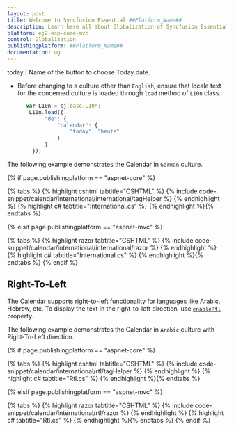 ```yaml
---
layout: post
title: Welcome to Syncfusion Essential ##Platform_Name##
description: Learn here all about Globalization of Syncfusion Essential ##Platform_Name## widgets based on HTML5 and jQuery.
platform: ej2-asp-core-mvc
control: Globalization
publishingplatform: ##Platform_Name##
documentation: ug
---
```


today | Name of the button to choose Today date.

* Before changing to a culture other than `English`, ensure that locale text for the concerned culture is loaded through `load` method of
  `L10n` class.

```typescript
      var L10n = ej.base.L10n;
       L10n.load({
            "de": {
                "calendar": {
                    "today": "heute"
                }
            }
        });
```

The following example demonstrates the Calendar in `German` culture.

{% if page.publishingplatform == "aspnet-core" %}

{% tabs %}
{% highlight cshtml tabtitle="CSHTML" %}
{% include code-snippet/calendar/international/international/tagHelper %}
{% endhighlight %}
{% highlight c# tabtitle="International.cs" %}
{% endhighlight %}{% endtabs %}

{% elsif page.publishingplatform == "aspnet-mvc" %}

{% tabs %}
{% highlight razor tabtitle="CSHTML" %}
{% include code-snippet/calendar/international/international/razor %}
{% endhighlight %}
{% highlight c# tabtitle="International.cs" %}
{% endhighlight %}{% endtabs %}
{% endif %}



## Right-To-Left

The Calendar supports right-to-left functionality for languages like Arabic, Hebrew, etc. To display
the text in the right-to-left direction, use
[`enableRtl`](https://help.syncfusion.com/cr/aspnetcore-js2/Syncfusion.EJ2.Calendars.Calendar.html#Syncfusion_EJ2_Calendars_Calendar_EnableRtl)
property.

The following example demonstrates the Calendar in `Arabic`
culture with Right-To-Left direction.

{% if page.publishingplatform == "aspnet-core" %}

{% tabs %}
{% highlight cshtml tabtitle="CSHTML" %}
{% include code-snippet/calendar/international/rtl/tagHelper %}
{% endhighlight %}
{% highlight c# tabtitle="Rtl.cs" %}
{% endhighlight %}{% endtabs %}

{% elsif page.publishingplatform == "aspnet-mvc" %}

{% tabs %}
{% highlight razor tabtitle="CSHTML" %}
{% include code-snippet/calendar/international/rtl/razor %}
{% endhighlight %}
{% highlight c# tabtitle="Rtl.cs" %}
{% endhighlight %}{% endtabs %}
{% endif %}

